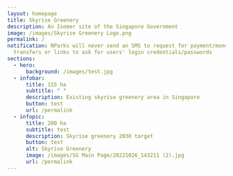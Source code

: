 ```yaml
---
layout: homepage
title: Skyrise Greenery
description: An Isomer site of the Singapore Government
image: /images/Skyrise Greenery Logo.png
permalink: /
notification: NParks will never send an SMS to request for payment/money
  transfers or links to ask for users' login credentials/passwords
sections:
  - hero:
      background: /images/test.jpg
  - infobar:
      title: 155 ha
      subtitle: " "
      description: Existing skyrise greenery area in Singapore
      button: test
      url: /permalink
  - infopic:
      title: 200 ha
      subtitle: test
      description: Skyrise greenery 2030 target
      button: test
      alt: Skyrise Greenery
      image: /images/SG Main Page/20221026_143211 (2).jpg
      url: /permalink
---
```

